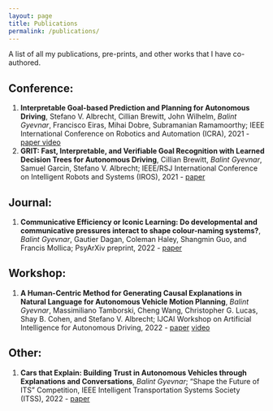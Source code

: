 ```yaml
---
layout: page
title: Publications
permalink: /publications/
---
```

 
A list of all my publications, pre-prints, and other works that I have co-authored.

## Conference:

1. **Interpretable Goal-based Prediction and Planning for Autonomous Driving**, Stefano V. Albrecht, Cillian Brewitt, John Wilhelm, *Balint Gyevnar*, Francisco Eiras, Mihai Dobre, Subramanian Ramamoorthy; IEEE International Conference on Robotics and Automation (ICRA), 2021 - [paper video](https://www.five.ai/igp2)
2. **GRIT: Fast, Interpretable, and Verifiable Goal Recognition with Learned Decision Trees for Autonomous Driving**, Cillian Brewitt, *Balint Gyevnar*, Samuel Garcin, Stefano V. Albrecht; IEEE/RSJ International Conference on Intelligent Robots and Systems (IROS), 2021 - [paper](https://ieeexplore.ieee.org/abstract/document/9636279)


## Journal:
1. **Communicative Efficiency or Iconic Learning: Do developmental and communicative pressures interact to shape colour-naming systems?**, *Balint Gyevnar*, Gautier Dagan, Coleman Haley, Shangmin Guo, and Francis Mollica; PsyArXiv preprint, 2022 - [paper](https://psyarxiv.com/9zx7u/)


## Workshop:
1. **A Human-Centric Method for Generating Causal Explanations in Natural Language for Autonomous Vehicle Motion Planning**, *Balint Gyevnar*, Massimiliano Tamborski, Cheng Wang, Christopher G. Lucas, Shay B. Cohen, and Stefano V. Albrecht; IJCAI Workshop on Artificial Intelligence for Autonomous Driving, 2022 - [paper](https://learn-to-race.org/workshop-ai4ad-ijcai2022/assets/papers/paper_16.pdf) [video](https://www.youtube.com/watch?v=gmjylztszZA&ab_channel=AI4ADWorkshop)

## Other:
1. **Cars that Explain: Building Trust in Autonomous Vehicles through Explanations and Conversations**, *Balint Gyevnar*; “Shape the Future of ITS” Competition, IEEE Intelligent Transportation Systems Society (ITSS), 2022 - [paper](assets/IEEE_ITS_Essay.pdf)